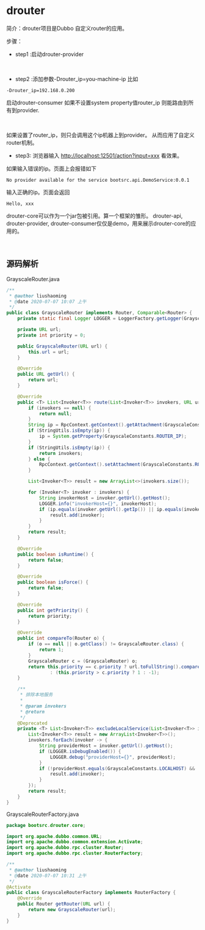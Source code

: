 # drouter

简介：drouter项目是Dubbo 自定义router的应用。

步骤：

- step1 :启动drouter-provider

<br/>

- step2 :添加参数-Drouter_ip=you-machine-ip
比如
```text
-Drouter_ip=192.168.0.200
```
启动drouter-consumer
如果不设置system property值router_ip
则能路由到所有到provider.

<br/>

如果设置了router_ip，则只会调用这个ip机器上到provider。
从而应用了自定义router机制。

- step3: 浏览器输入 [http://localhost:12501/action?input=xxx](http://localhost:12501/action?input=xxx)
看效果。

如果输入错误的ip。页面上会报错如下
```text
No provider available for the service bootsrc.api.DemoService:0.0.1
```
输入正确的ip。页面会返回
```text
Hello, xxx
```

drouter-core可以作为一个jar包被引用。算一个框架的雏形。
drouter-api, drouter-provider, drouter-consumer仅仅是demo，用来展示drouter-core的应用的。

<br/>

## 源码解析
GrayscaleRouter.java
```java
/**
 * @author liushaoming
 * @date 2020-07-07 10:07 上午
 */
public class GrayscaleRouter implements Router, Comparable<Router> {
    private static final Logger LOGGER = LoggerFactory.getLogger(GrayscaleRouter.class);

    private URL url;
    private int priority = 0;

    public GrayscaleRouter(URL url) {
        this.url = url;
    }

    @Override
    public URL getUrl() {
        return url;
    }

    @Override
    public <T> List<Invoker<T>> route(List<Invoker<T>> invokers, URL url, Invocation invocation) throws RpcException {
        if (invokers == null) {
            return null;
        }
        String ip = RpcContext.getContext().getAttachment(GrayscaleConstants.ROUTER_IP);
        if (StringUtils.isEmpty(ip)) {
            ip = System.getProperty(GrayscaleConstants.ROUTER_IP);
        }
        if (StringUtils.isEmpty(ip)) {
            return invokers;
        } else {
            RpcContext.getContext().setAttachment(GrayscaleConstants.ROUTER_IP, ip);
        }

        List<Invoker<T>> result = new ArrayList<>(invokers.size());

        for (Invoker<T> invoker : invokers) {
            String invokerHost = invoker.getUrl().getHost();
            LOGGER.info("invokerHost={}", invokerHost);
            if (ip.equals(invoker.getUrl().getIp()) || ip.equals(invokerHost)) {
                result.add(invoker);
            }
        }
        return result;
    }

    @Override
    public boolean isRuntime() {
        return false;
    }

    @Override
    public boolean isForce() {
        return false;
    }

    @Override
    public int getPriority() {
        return priority;
    }

    @Override
    public int compareTo(Router o) {
        if (o == null || o.getClass() != GrayscaleRouter.class) {
            return 1;
        }
        GrayscaleRouter c = (GrayscaleRouter) o;
        return this.priority == c.priority ? url.toFullString().compareTo(c.url.toFullString())
                : (this.priority > c.priority ? 1 : -1);
    }

    /**
     * 排除本地服务
     *
     * @param invokers
     * @return
     */
    @Deprecated
    private <T> List<Invoker<T>> excludeLocalService(List<Invoker<T>> invokers) {
        List<Invoker<T>> result = new ArrayList<Invoker<T>>();
        invokers.forEach(invoker -> {
            String providerHost = invoker.getUrl().getHost();
            if (LOGGER.isDebugEnabled()) {
                LOGGER.debug("providerHost={}", providerHost);
            }
            if (!providerHost.equals(GrayscaleConstants.LOCALHOST) && !providerHost.startsWith("172.") && !providerHost.startsWith("192.") && !providerHost.startsWith("127.0.0.1")) {
                result.add(invoker);
            }
        });
        return result;
    }
}
```

GrayscaleRouterFactory.java
```java
package bootsrc.drouter.core;

import org.apache.dubbo.common.URL;
import org.apache.dubbo.common.extension.Activate;
import org.apache.dubbo.rpc.cluster.Router;
import org.apache.dubbo.rpc.cluster.RouterFactory;

/**
 * @author liushaoming
 * @date 2020-07-07 10:31 上午
 */
@Activate
public class GrayscaleRouterFactory implements RouterFactory {
    @Override
    public Router getRouter(URL url) {
        return new GrayscaleRouter(url);
    }
}
```